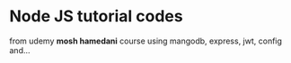 # Node JS tutorial codes
from udemy **mosh hamedani** course
using mangodb, express, jwt, config and...
